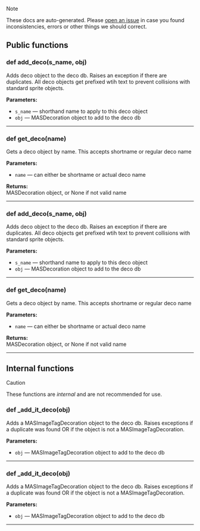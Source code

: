 > [!NOTE]
> These docs are auto-generated. Please [open an issue](https://github.com/Friends-of-Monika/mas-docs/issues/new)
> in case you found inconsistencies, errors or other things we should correct.

## Public functions

### def add_deco(s_name, obj)

Adds deco object to the deco db. Raises an exception if there are duplicates. All deco objects get prefixed wtih text to prevent collisions with standard sprite objects.

**Parameters:**
- `s_name` &mdash; shorthand name to apply to this deco object
- `obj` &mdash; MASDecoration object to add to the deco db


---

### def get_deco(name)

Gets a deco object by name. This accepts shortname or regular deco name

**Parameters:**
- `name` &mdash; can either be shortname or actual deco name


**Returns:**<br>
MASDecoration object, or None if not valid name

---

### def add_deco(s_name, obj)

Adds deco object to the deco db. Raises an exception if there are duplicates. All deco objects get prefixed wtih text to prevent collisions with standard sprite objects.

**Parameters:**
- `s_name` &mdash; shorthand name to apply to this deco object
- `obj` &mdash; MASDecoration object to add to the deco db


---

### def get_deco(name)

Gets a deco object by name. This accepts shortname or regular deco name

**Parameters:**
- `name` &mdash; can either be shortname or actual deco name


**Returns:**<br>
MASDecoration object, or None if not valid name

---

## Internal functions

> [!CAUTION]
> These functions are *internal* and are not recommended for use.

### def _add_it_deco(obj)

Adds a MASImageTagDecoration object to the deco db. Raises exceptions if a duplicate was found OR if the object is not a MASImageTagDecoration.

**Parameters:**
- `obj` &mdash; MASImageTagDecoration object to add to the deco db


---

### def _add_it_deco(obj)

Adds a MASImageTagDecoration object to the deco db. Raises exceptions if a duplicate was found OR if the object is not a MASImageTagDecoration.

**Parameters:**
- `obj` &mdash; MASImageTagDecoration object to add to the deco db


---

